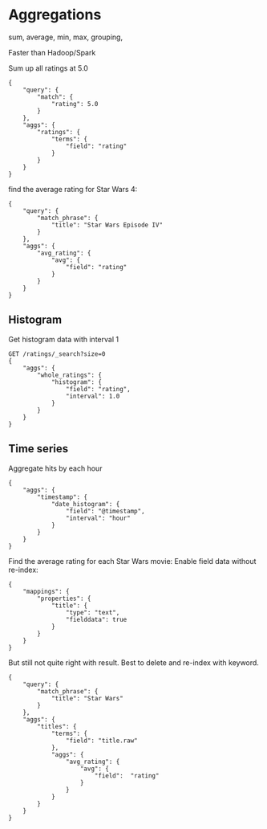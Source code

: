 # Aggregations
sum, average, min, max, grouping, 

Faster than Hadoop/Spark

Sum up all ratings at 5.0
```shell script
{
    "query": {
        "match": {
            "rating": 5.0
        }
    },
    "aggs": {
        "ratings": {
            "terms": {
                "field": "rating"
            }
        }
    }
}
```

find the average rating for Star Wars 4:
```shell script
{
    "query": {
        "match_phrase": {
            "title": "Star Wars Episode IV"
        }
    },
    "aggs": {
        "avg_rating": {
            "avg": {
                "field": "rating"
            }
        }
    }
}
```


## Histogram
Get histogram data with interval 1
```shell script
GET /ratings/_search?size=0
{
    "aggs": {
        "whole_ratings": {
            "histogram": {
                "field": "rating",
                "interval": 1.0
            }
        }
    }
}
```


## Time series
Aggregate hits by each hour
```shell script
{
    "aggs": {
        "timestamp": {
            "date_histogram": {
                "field": "@timestamp",
                "interval": "hour"
            }
        }
    }
}
```


Find the average rating for each Star Wars movie:
Enable field data without re-index:
```shell script
{
    "mappings": {
        "properties": {
            "title": {
                "type": "text",
                "fielddata": true
            }
        }
    }
}
```

But still not quite right with result. Best to delete and re-index with keyword.
```shell script
{
    "query": {
        "match_phrase": {
            "title": "Star Wars"
        }
    },
    "aggs": {
        "titles": {
            "terms": {
                "field": "title.raw"
            },
            "aggs": {
                "avg_rating": {
                    "avg": {
                        "field":  "rating"
                    }
                }
            }
        }
    }
}
```

